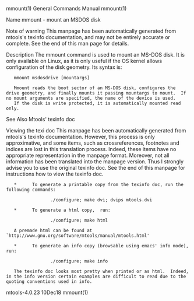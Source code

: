 mmount(1)                                                                                  General Commands Manual                                                                                  mmount(1)

Name
       mmount - mount an MSDOS disk

Note of warning
       This manpage has been automatically generated from mtools's texinfo documentation, and may not be entirely accurate or complete.  See the end of this man page for details.

Description
       The mmount command is used to mount an MS-DOS disk. It is only available on Linux, as it is only useful if the OS kernel allows configuration of the disk geometry. Its syntax is:

       mmount msdosdrive [mountargs]

       Mmount reads the boot sector of an MS-DOS disk, configures the drive geometry, and finally mounts it passing mountargs to mount.  If no mount arguments are specified, the name of the device is used.
       If the disk is write protected, it is automatically mounted read only.

See Also
       Mtools' texinfo doc

Viewing the texi doc
       This manpage has been automatically generated from mtools's texinfo documentation. However, this process is only approximative, and some items, such as crossreferences,  footnotes  and  indices  are
       lost  in this translation process.  Indeed, these items have no appropriate representation in the manpage format.  Moreover, not all information has been translated into the manpage version.  Thus I
       strongly advise you to use the original texinfo doc.  See the end of this manpage for instructions how to view the texinfo doc.

       *      To generate a printable copy from the texinfo doc, run the following commands:

                     ./configure; make dvi; dvips mtools.dvi

       *      To generate a html copy,  run:

                     ./configure; make html

       A premade html can be found at `http://www.gnu.org/software/mtools/manual/mtools.html'

       *      To generate an info copy (browsable using emacs' info mode), run:

                     ./configure; make info

       The texinfo doc looks most pretty when printed or as html.  Indeed, in the info version certain examples are difficult to read due to the quoting conventions used in info.

mtools-4.0.23                                                                                      10Dec18                                                                                          mmount(1)

